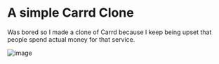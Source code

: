# A simple Carrd Clone

Was bored so I made a clone of Carrd because I keep being upset that people spend actual money for that service.

![image](https://github.com/user-attachments/assets/be6bf49c-f2a3-41ef-859e-1c91e608e302)
